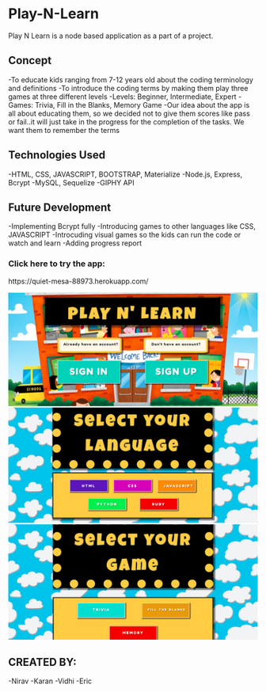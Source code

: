 
<h1><strong>Play-N-Learn</strong></h1>

Play N Learn is a node based application as a part of a project.

<h2>Concept</h2>
    -To educate kids ranging from 7-12 years old about the coding terminology and definitions
    -To introduce the coding terms by making them play three games at three different levels
        -Levels: Beginner, Intermediate, Expert
        -Games: Trivia, Fill in the Blanks, Memory Game
    -Our idea about the app is all about educating them, so we decided not to give them scores like pass or fail..it will just take in the progress for the completion of the tasks. We want them to remember the terms

<h2>Technologies Used</h2>
    -HTML, CSS, JAVASCRIPT, BOOTSTRAP, Materialize
    -Node.js, Express, Bcrypt
    -MySQL, Sequelize
    -GIPHY API

<h2>Future Development</h2>
    -Implementing Bcrypt fully
    -Introducing games to other languages like CSS, JAVASCRIPT
    -Introcuding visual games so the kids can run the code or watch and learn
    -Adding progress report

<h3>Click here to try the app:</h3>  https://quiet-mesa-88973.herokuapp.com/

![picture_one](https://github.com/vidhi27/playNlearn/blob/master/picture_one.png)
![1](https://github.com/vidhi27/playNlearn/blob/master/1.png)
![3](https://github.com/vidhi27/playNlearn/blob/master/3.png)



<h2>CREATED BY:</h2>
    -Nirav 
    -Karan
    -Vidhi
    -Eric




